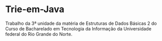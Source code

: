 # Trie-em-Java
Trabalho da 3ª unidade da matéria de Estruturas de Dados Básicas 2 do Curso de Bacharelado em Tecnologia da Informação da Universidade federal do Rio Grande do Norte.
